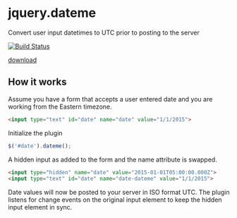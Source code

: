 # jquery.dateme

Convert user input datetimes to UTC prior to posting to the server

[![Build Status](https://travis-ci.org/rwhitmire/jquery.dateme.svg)](https://travis-ci.org/rwhitmire/jquery.dateme)

[download](https://raw.githubusercontent.com/rwhitmire/jquery.dateme/master/jquery.dateme.js)

## How it works

Assume you have a form that accepts a user entered date and you are working from the Eastern timezone.

``` html
<input type="text" id="date" name="date" value="1/1/2015">
```

Initialize the plugin

``` javascript
$('#date').dateme();
```

A hidden input as added to the form and the name attribute is swapped.

```html
<input type="hidden" name="date" value="2015-01-01T05:00:00.000Z">
<input type="text" id="date" name="date-dateme" value="1/1/2015">
```

Date values will now be posted to your server in ISO format UTC. The plugin listens for change events on the
original input element to keep the hidden input element in sync.

